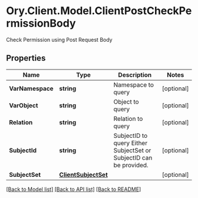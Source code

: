 # Ory.Client.Model.ClientPostCheckPermissionBody
Check Permission using Post Request Body

## Properties

Name | Type | Description | Notes
------------ | ------------- | ------------- | -------------
**VarNamespace** | **string** | Namespace to query | [optional] 
**VarObject** | **string** | Object to query | [optional] 
**Relation** | **string** | Relation to query | [optional] 
**SubjectId** | **string** | SubjectID to query  Either SubjectSet or SubjectID can be provided. | [optional] 
**SubjectSet** | [**ClientSubjectSet**](ClientSubjectSet.md) |  | [optional] 

[[Back to Model list]](../README.md#documentation-for-models) [[Back to API list]](../README.md#documentation-for-api-endpoints) [[Back to README]](../README.md)

